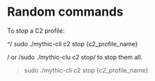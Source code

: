 # Random commands

To stop a C2 profile:

^/ sudo ./mythic-cli c2 stop {c2\_profile\_name}&#x20;

/ or /sudo ./mythic-clu c2 stop/ to stop them all.

> sudo ./mythic-cli c2 stop {c2\_profile\_name}
>
>

